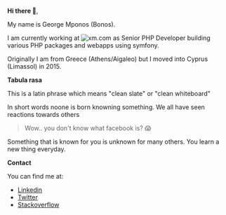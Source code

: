 **Hi there 👋**,

My name is George Mponos (Bonos).

I am currently working at ![xm.com](https://cloud.xm-cdn.com/assets/img/common/favicon.ico) as Senior PHP Developer building various PHP packages and webapps using symfony.

Originally I am from Greece (Athens/Aigaleo) but I moved into Cyprus (Limassol) in 2015.

**Tabula rasa**

This is a latin phrase which means "clean slate" or "clean whiteboard"

In short words noone is born knowning something. We all have seen reactions towards others 

> Wow.. you don't know what facebook is? :scream:

Something that is known for you is unknown for many others. You learn a new thing everyday.

**Contact**

You can find me at:

- [Linkedin](https://www.linkedin.com/in/georgemponos/)
- [Twitter](https://twitter.com/gmponos)
- [Stackoverflow](https://stackoverflow.com/users/4158811/gmponos)

<!--
Here are some ideas to get you started:

- 🔭 I’m currently working on ...
- 🌱 I’m currently learning ...
- 👯 I’m looking to collaborate on ...
- 🤔 I’m looking for help with ...
- 💬 Ask me about ...
- 📫 How to reach me: ...
- 😄 Pronouns: ...
- ⚡ Fun fact: ...
-->
